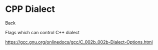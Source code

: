 # CPP Dialect

[Back](./c-compiler.md)

Flags which can control C++ dialect 

https://gcc.gnu.org/onlinedocs/gcc/C_002b_002b-Dialect-Options.html

